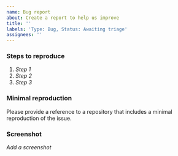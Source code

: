 ```yaml
---
name: Bug report
about: Create a report to help us improve
title: ''
labels: 'Type: Bug, Status: Awaiting triage'
assignees: ''
---
```


### Steps to reproduce

1. _Step 1_
2. _Step 2_
3. _Step 3_

### Minimal reproduction

Please provide a reference to a repository that includes a minimal reproduction of the issue.

### Screenshot

_Add a screenshot_
